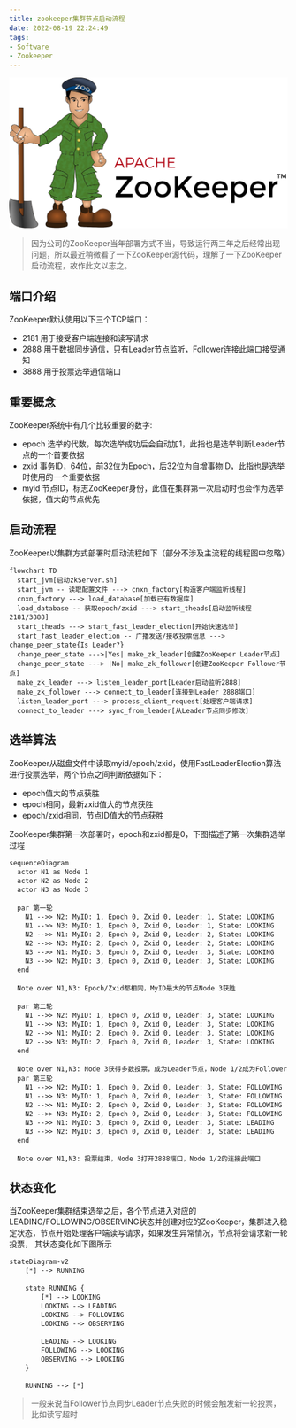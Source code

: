 ```yaml
---
title: zookeeper集群节点启动流程
date: 2022-08-19 22:24:49
tags:
- Software
- Zookeeper
---
```


![Zookeeper](/images/Apache_ZooKeeper_logo.svg)

> 因为公司的ZooKeeper当年部署方式不当，导致运行两三年之后经常出现问题，所以最近稍微看了一下ZooKeeper源代码，理解了一下ZooKeeper启动流程，故作此文以志之。

## 端口介绍

ZooKeeper默认使用以下三个TCP端口：

- 2181 用于接受客户端连接和读写请求
- 2888 用于数据同步通信，只有Leader节点监听，Follower连接此端口接受通知
- 3888 用于投票选举通信端口

## 重要概念

ZooKeeper系统中有几个比较重要的数字:

- epoch 选举的代数，每次选举成功后会自动加1，此指也是选举判断Leader节点的一个首要依据
- zxid 事务ID，64位，前32位为Epoch，后32位为自增事物ID，此指也是选举时使用的一个重要依据
- myid 节点ID，标志ZooKeeper身份，此值在集群第一次启动时也会作为选举依据，值大的节点优先

## 启动流程

ZooKeeper以集群方式部署时启动流程如下（部分不涉及主流程的线程图中忽略）

```mermaid
flowchart TD
  start_jvm[启动zkServer.sh]
  start_jvm -- 读取配置文件 ---> cnxn_factory[构造客户端监听线程]
  cnxn_factory ---> load_database[加载已有数据库]
  load_database -- 获取epoch/zxid ---> start_theads[启动监听线程2181/3888]
  start_theads ---> start_fast_leader_election[开始快速选举]
  start_fast_leader_election -- 广播发送/接收投票信息 ---> change_peer_state{Is Leader?}
  change_peer_state --->|Yes| make_zk_leader[创建ZooKeeper Leader节点]
  change_peer_state ---> |No| make_zk_follower[创建ZooKeeper Follower节点]
  make_zk_leader ---> listen_leader_port[Leader启动监听2888]
  make_zk_follower ---> connect_to_leader[连接到Leader 2888端口]
  listen_leader_port ---> process_client_request[处理客户端请求]
  connect_to_leader ---> sync_from_leader[从Leader节点同步修改]
```

## 选举算法

ZooKeeper从磁盘文件中读取myid/epoch/zxid，使用FastLeaderElection算法进行投票选举，两个节点之间判断依据如下：

- epoch值大的节点获胜
- epoch相同，最新zxid值大的节点获胜
- epoch/zxid相同，节点ID值大的节点获胜

ZooKeeper集群第一次部署时，epoch和zxid都是0，下图描述了第一次集群选举过程

```mermaid
sequenceDiagram
  actor N1 as Node 1
  actor N2 as Node 2
  actor N3 as Node 3

  par 第一轮
    N1 -->> N2: MyID: 1, Epoch 0, Zxid 0, Leader: 1, State: LOOKING
    N1 -->> N3: MyID: 1, Epoch 0, Zxid 0, Leader: 1, State: LOOKING
    N2 -->> N1: MyID: 2, Epoch 0, Zxid 0, Leader: 2, State: LOOKING
    N2 -->> N3: MyID: 2, Epoch 0, Zxid 0, Leader: 2, State: LOOKING
    N3 -->> N1: MyID: 3, Epoch 0, Zxid 0, Leader: 3, State: LOOKING
    N3 -->> N2: MyID: 3, Epoch 0, Zxid 0, Leader: 3, State: LOOKING
  end

  Note over N1,N3: Epoch/Zxid都相同，MyID最大的节点Node 3获胜

  par 第二轮
    N1 -->> N2: MyID: 1, Epoch 0, Zxid 0, Leader: 3, State: LOOKING
    N1 -->> N3: MyID: 1, Epoch 0, Zxid 0, Leader: 3, State: LOOKING
    N2 -->> N1: MyID: 2, Epoch 0, Zxid 0, Leader: 3, State: LOOKING
    N2 -->> N3: MyID: 2, Epoch 0, Zxid 0, Leader: 3, State: LOOKING
  end

  Note over N1,N3: Node 3获得多数投票，成为Leader节点，Node 1/2成为Follower
  par 第三轮
    N1 -->> N2: MyID: 1, Epoch 0, Zxid 0, Leader: 3, State: FOLLOWING
    N1 -->> N3: MyID: 1, Epoch 0, Zxid 0, Leader: 3, State: FOLLOWING
    N2 -->> N1: MyID: 2, Epoch 0, Zxid 0, Leader: 3, State: FOLLOWING
    N2 -->> N3: MyID: 2, Epoch 0, Zxid 0, Leader: 3, State: FOLLOWING
    N3 -->> N1: MyID: 3, Epoch 0, Zxid 0, Leader: 3, State: LEADING
    N3 -->> N2: MyID: 3, Epoch 0, Zxid 0, Leader: 3, State: LEADING
  end

  Note over N1,N3: 投票结束，Node 3打开2888端口，Node 1/2的连接此端口
```

## 状态变化

当ZooKeeper集群结束选举之后，各个节点进入对应的LEADING/FOLLOWING/OBSERVING状态并创建对应的ZooKeeper，集群进入稳定状态，节点开始处理客户端读写请求，如果发生异常情况，节点将会请求新一轮投票，
其状态变化如下图所示

```mermaid
stateDiagram-v2
    [*] --> RUNNING

    state RUNNING {
        [*] --> LOOKING
        LOOKING --> LEADING
        LOOKING --> FOLLOWING
        LOOKING --> OBSERVING

        LEADING --> LOOKING
        FOLLOWING --> LOOKING
        OBSERVING --> LOOKING
    }

    RUNNING --> [*]
```

> 一般来说当Follower节点同步Leader节点失败的时候会触发新一轮投票，比如读写超时